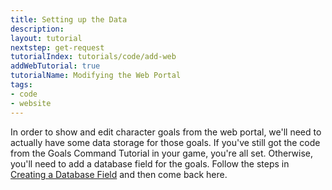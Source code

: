 ```yaml
---
title: Setting up the Data
description:
layout: tutorial
nextstep: get-request
tutorialIndex: tutorials/code/add-web
addWebTutorial: true
tutorialName: Modifying the Web Portal
tags: 
- code
- website
---
```


In order to show and edit character goals from the web portal, we'll need to actually have some data storage for those goals.  If you've still got the code from the Goals Command Tutorial in your game, you're all set.  Otherwise, you'll need to add a database field for the goals.  Follow the steps in [Creating a Database Field](/tutorials/code/add-cmd/db-field.html) and then come back here.
